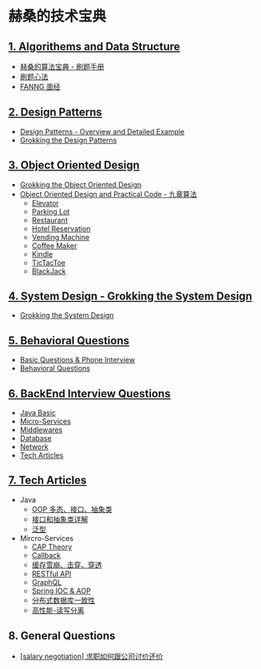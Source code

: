 # 赫桑的技术宝典

## [1. Algorithems and Data Structure](https://github.com/TWDH/Development/tree/main/%E8%B5%AB%E6%A1%91%E7%9A%84%E7%AE%97%E6%B3%95%E5%AE%9D%E5%85%B8/2.LeetCode%20Hot%20and%20Interview/2.%E9%A2%98%E5%BA%93)

- [赫桑的算法宝典 - 刷题手册](https://github.com/TWDH/Development/blob/main/%E8%B5%AB%E6%A1%91%E7%9A%84%E7%AE%97%E6%B3%95%E5%AE%9D%E5%85%B8/2.LeetCode%20Hot%20and%20Interview/2.%E9%A2%98%E5%BA%93/0.%20%E5%88%B7%E9%A2%98%E6%89%8B%E5%86%8C.md)
- [刷题心法](https://github.com/TWDH/Development/tree/main/%E8%B5%AB%E6%A1%91%E7%9A%84%E7%AE%97%E6%B3%95%E5%AE%9D%E5%85%B8/2.LeetCode%20Hot%20and%20Interview/1.%E5%BF%83%E6%B3%95)
- [FANNG 面经](https://github.com/TWDH/Development/tree/main/%E8%B5%AB%E6%A1%91%E7%9A%84%E7%AE%97%E6%B3%95%E5%AE%9D%E5%85%B8/2.LeetCode%20Hot%20and%20Interview/3.FANNG)

## [2. Design Patterns](https://github.com/TWDH/Development/tree/main/%E8%B5%AB%E6%A1%91%E7%9A%84%E7%AE%97%E6%B3%95%E5%AE%9D%E5%85%B8/2.LeetCode%20Hot%20and%20Interview/4.Design%20Pattern)

- [Design Patterns - Overview and Detailed Example](https://github.com/TWDH/Development/blob/main/%E8%B5%AB%E6%A1%91%E7%9A%84%E7%AE%97%E6%B3%95%E5%AE%9D%E5%85%B8/2.LeetCode%20Hot%20and%20Interview/4.Design%20Pattern/23%E7%A7%8D%E8%AE%BE%E8%AE%A1%E6%A8%A1%E5%BC%8F%E5%85%A8%E8%A7%A3%E6%9E%90.md)
- [Grokking the Design Patterns](https://github.com/TWDH/Development/tree/main/%E8%B5%AB%E6%A1%91%E7%9A%84%E7%AE%97%E6%B3%95%E5%AE%9D%E5%85%B8/2.LeetCode%20Hot%20and%20Interview/4.Design%20Pattern)

## [3. Object Oriented Design](https://github.com/TWDH/Development/tree/main/%E8%B5%AB%E6%A1%91%E7%9A%84%E7%AE%97%E6%B3%95%E5%AE%9D%E5%85%B8/2.LeetCode%20Hot%20and%20Interview/5.Object%20Oriented%20Design)

- [Grokking the Object Oriented Design](https://github.com/TWDH/Development/tree/main/%E8%B5%AB%E6%A1%91%E7%9A%84%E7%AE%97%E6%B3%95%E5%AE%9D%E5%85%B8/2.LeetCode%20Hot%20and%20Interview/5.Object%20Oriented%20Design/Grokking%20the%20OOD%20Interview/Grokking%20the%20OOD%20Interview%20PDF)
- [Object Oriented Design and Practical Code - 九章算法 ](https://github.com/TWDH/Development/tree/main/%E8%B5%AB%E6%A1%91%E7%9A%84%E7%AE%97%E6%B3%95%E5%AE%9D%E5%85%B8/2.LeetCode%20Hot%20and%20Interview/5.Object%20Oriented%20Design/%E4%B9%9D%E7%AB%A0%E7%AE%97%E6%B3%95ood)
  - [Elevator](https://github.com/TWDH/Development/tree/main/%E8%B5%AB%E6%A1%91%E7%9A%84%E7%AE%97%E6%B3%95%E5%AE%9D%E5%85%B8/2.LeetCode%20Hot%20and%20Interview/5.Object%20Oriented%20Design/oodPractice/src/DesignElevator)
  - [Parking Lot](https://github.com/TWDH/Development/tree/main/%E8%B5%AB%E6%A1%91%E7%9A%84%E7%AE%97%E6%B3%95%E5%AE%9D%E5%85%B8/2.LeetCode%20Hot%20and%20Interview/5.Object%20Oriented%20Design/oodPractice/src/DesignParkingLot)
  - [Restaurant](https://github.com/TWDH/Development/tree/main/%E8%B5%AB%E6%A1%91%E7%9A%84%E7%AE%97%E6%B3%95%E5%AE%9D%E5%85%B8/2.LeetCode%20Hot%20and%20Interview/5.Object%20Oriented%20Design/oodPractice/src/DesignRestaurant)
  - [Hotel Reservation](https://github.com/TWDH/Development/tree/main/%E8%B5%AB%E6%A1%91%E7%9A%84%E7%AE%97%E6%B3%95%E5%AE%9D%E5%85%B8/2.LeetCode%20Hot%20and%20Interview/5.Object%20Oriented%20Design/oodPractice/src/DesignHotelReservation)
  - [Vending Machine](https://github.com/TWDH/Development/tree/main/%E8%B5%AB%E6%A1%91%E7%9A%84%E7%AE%97%E6%B3%95%E5%AE%9D%E5%85%B8/2.LeetCode%20Hot%20and%20Interview/5.Object%20Oriented%20Design/oodPractice/src/DesignVendingMachine)
  - [Coffee Maker](https://github.com/TWDH/Development/tree/main/%E8%B5%AB%E6%A1%91%E7%9A%84%E7%AE%97%E6%B3%95%E5%AE%9D%E5%85%B8/2.LeetCode%20Hot%20and%20Interview/5.Object%20Oriented%20Design/oodPractice/src/DesignCoffeeMaker)
  - [Kindle](https://github.com/TWDH/Development/tree/main/%E8%B5%AB%E6%A1%91%E7%9A%84%E7%AE%97%E6%B3%95%E5%AE%9D%E5%85%B8/2.LeetCode%20Hot%20and%20Interview/5.Object%20Oriented%20Design/oodPractice/src)
  - [TicTacToe](https://github.com/TWDH/Development/tree/main/%E8%B5%AB%E6%A1%91%E7%9A%84%E7%AE%97%E6%B3%95%E5%AE%9D%E5%85%B8/2.LeetCode%20Hot%20and%20Interview/5.Object%20Oriented%20Design/oodPractice/src/DesignTicTacToe)
  - [BlackJack](https://github.com/TWDH/Development/tree/main/%E8%B5%AB%E6%A1%91%E7%9A%84%E7%AE%97%E6%B3%95%E5%AE%9D%E5%85%B8/2.LeetCode%20Hot%20and%20Interview/5.Object%20Oriented%20Design/oodPractice/src/DesignBlackJack/core)

## [4. System Design - Grokking the System Design](https://github.com/TWDH/Development/tree/main/%E8%B5%AB%E6%A1%91%E7%9A%84%E7%AE%97%E6%B3%95%E5%AE%9D%E5%85%B8/2.LeetCode%20Hot%20and%20Interview/6.System%20Design)

- [Grokking the System Design](https://github.com/TWDH/Development/tree/main/%E8%B5%AB%E6%A1%91%E7%9A%84%E7%AE%97%E6%B3%95%E5%AE%9D%E5%85%B8/2.LeetCode%20Hot%20and%20Interview/6.System%20Design)

## [5. Behavioral Questions](https://github.com/TWDH/Development/tree/main/%E8%B5%AB%E6%A1%91%E7%9A%84%E7%AE%97%E6%B3%95%E5%AE%9D%E5%85%B8/2.LeetCode%20Hot%20and%20Interview/7.BQ)

- [Basic Questions & Phone Interview](https://github.com/TWDH/Development/blob/main/%E8%B5%AB%E6%A1%91%E7%9A%84%E7%AE%97%E6%B3%95%E5%AE%9D%E5%85%B8/2.LeetCode%20Hot%20and%20Interview/8.Resume%20%26%20Interview/Basic%20%26%20Phone%20Interview.md)
- [Behavioral Questions](https://github.com/TWDH/Development/blob/main/%E8%B5%AB%E6%A1%91%E7%9A%84%E7%AE%97%E6%B3%95%E5%AE%9D%E5%85%B8/2.LeetCode%20Hot%20and%20Interview/7.BQ/Behavioral%20Questions.md)

## [6. BackEnd Interview Questions](https://github.com/TWDH/Development/tree/main/%E8%B5%AB%E6%A1%91%E7%9A%84%E7%AE%97%E6%B3%95%E5%AE%9D%E5%85%B8/3.%E7%BB%8F%E5%85%B8%E9%9D%A2%E8%AF%95%E9%A2%98)

- [Java Basic](https://github.com/TWDH/Development/tree/main/%E8%B5%AB%E6%A1%91%E7%9A%84%E7%AE%97%E6%B3%95%E5%AE%9D%E5%85%B8/3.%E7%BB%8F%E5%85%B8%E9%9D%A2%E8%AF%95%E9%A2%98/01.Java%E9%9D%A2%E8%AF%95%E5%9F%BA%E7%A1%80%E7%AF%87)
- [Micro-Services](https://github.com/TWDH/Development/tree/main/%E8%B5%AB%E6%A1%91%E7%9A%84%E7%AE%97%E6%B3%95%E5%AE%9D%E5%85%B8/3.%E7%BB%8F%E5%85%B8%E9%9D%A2%E8%AF%95%E9%A2%98/02.%E5%BE%AE%E6%9C%8D%E5%8A%A1)
- [Middlewares](https://github.com/TWDH/Development/tree/main/%E8%B5%AB%E6%A1%91%E7%9A%84%E7%AE%97%E6%B3%95%E5%AE%9D%E5%85%B8/3.%E7%BB%8F%E5%85%B8%E9%9D%A2%E8%AF%95%E9%A2%98/03.Java%E9%9D%A2%E8%AF%95%E4%B8%AD%E9%97%B4%E4%BB%B6%E7%AF%87)
- [Database](https://github.com/TWDH/Development/tree/main/%E8%B5%AB%E6%A1%91%E7%9A%84%E7%AE%97%E6%B3%95%E5%AE%9D%E5%85%B8/3.%E7%BB%8F%E5%85%B8%E9%9D%A2%E8%AF%95%E9%A2%98/04.%E6%95%B0%E6%8D%AE%E5%BA%93)
- [Network](https://github.com/TWDH/Development/tree/main/%E8%B5%AB%E6%A1%91%E7%9A%84%E7%AE%97%E6%B3%95%E5%AE%9D%E5%85%B8/3.%E7%BB%8F%E5%85%B8%E9%9D%A2%E8%AF%95%E9%A2%98/05.%E8%AE%A1%E7%AE%97%E6%9C%BA%E7%BD%91%E7%BB%9C)
- [Tech Articles](https://github.com/TWDH/Development/tree/main/%E8%B5%AB%E6%A1%91%E7%9A%84%E7%AE%97%E6%B3%95%E5%AE%9D%E5%85%B8/4.%E6%8A%80%E6%9C%AF%E6%96%87%E7%AB%A0)

## [7. Tech Articles](https://github.com/TWDH/Development/tree/main/%E8%B5%AB%E6%A1%91%E7%9A%84%E7%AE%97%E6%B3%95%E5%AE%9D%E5%85%B8/4.%E6%8A%80%E6%9C%AF%E6%96%87%E7%AB%A0)

- Java
  - [OOP 多态、接口、抽象类](https://github.com/TWDH/Development/blob/main/%E8%B5%AB%E6%A1%91%E7%9A%84%E7%AE%97%E6%B3%95%E5%AE%9D%E5%85%B8/4.%E6%8A%80%E6%9C%AF%E6%96%87%E7%AB%A0/OOP%20%E5%A4%9A%E6%80%81%E3%80%81%E6%8E%A5%E5%8F%A3%E3%80%81%E6%8A%BD%E8%B1%A1%E7%B1%BB.md)
  - [接口和抽象类详解](https://github.com/TWDH/Development/blob/main/赫桑的算法宝典/4.技术文章/接口和抽象类详解.md)
  - [泛型](https://github.com/TWDH/Development/blob/main/%E8%B5%AB%E6%A1%91%E7%9A%84%E7%AE%97%E6%B3%95%E5%AE%9D%E5%85%B8/4.%E6%8A%80%E6%9C%AF%E6%96%87%E7%AB%A0/%E6%B3%9B%E5%9E%8B.md)
- Mircro-Services
  - [CAP Theory]()
  - [Callback](https://github.com/TWDH/Development/blob/main/赫桑的算法宝典/4.技术文章/Callback.md)
  - [缓存雪崩、击穿、穿透](https://github.com/TWDH/Development/blob/main/赫桑的算法宝典/4.技术文章/缓存雪崩、击穿、穿透.md)
  - [RESTful API](https://github.com/TWDH/Development/blob/main/%E8%B5%AB%E6%A1%91%E7%9A%84%E7%AE%97%E6%B3%95%E5%AE%9D%E5%85%B8/4.%E6%8A%80%E6%9C%AF%E6%96%87%E7%AB%A0/RESTful%20API.md)
  - [GraphQL](https://github.com/TWDH/Development/blob/main/赫桑的算法宝典/4.技术文章/GraphQL.md)
  - [Spring IOC & AOP](https://github.com/TWDH/Development/blob/main/%E8%B5%AB%E6%A1%91%E7%9A%84%E7%AE%97%E6%B3%95%E5%AE%9D%E5%85%B8/4.%E6%8A%80%E6%9C%AF%E6%96%87%E7%AB%A0/Spring%20IOC%20%26%20AOP.md)
  - [分布式数据库一致性](https://github.com/TWDH/Development/blob/main/赫桑的算法宝典/4.技术文章/分布式数据库一致性.md)
  - [高性能-读写分离](https://github.com/TWDH/Development/blob/main/赫桑的算法宝典/4.技术文章/高性能-读写分离.md)

## 8. General Questions

- [[salary negotiation] 求职如何跟公司讨价还价](https://www.1point3acres.com/bbs/thread-286214-1-1.html)

